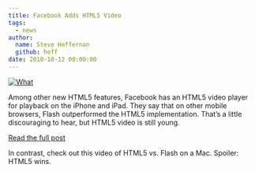 ```yaml
---
title: Facebook Adds HTML5 Video
tags:
  - news
author:
  name: Steve Heffernan
  github: heff
date: 2010-10-12 00:00:00
---
```


[![What](http://farm2.static.flickr.com/1199/4603715307_c878c8a77b_m.jpg)](http://www.flickr.com/photos/24374884@N08/4603715307/ "What")

Among other new HTML5 features, Facebook has an HTML5 video player for playback on the iPhone and iPad. They say that on other mobile browsers, Flash outperformed the HTML5 implementation. That&rsquo;s a little discouraging to hear, but HTML5 video is still young.

[Read the full post](http://www.facebook.com/notes/facebook-engineering/using-html5-today/438532093919)

In contrast, check out this video of HTML5 vs. Flash on a Mac. Spoiler: HTML5 wins.

<object height="390" width="640"><param name="movie" value="http://www.youtube.com/v/IP7A09ty1do&amp;hl=en_US&amp;feature=player_embedded&amp;version=3"><param name="allowFullScreen" value="true"><param name="allowScriptAccess" value="always"></object>
